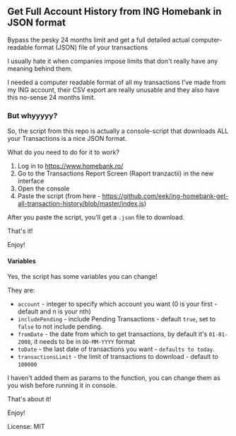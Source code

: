 ## Get Full Account History from ING Homebank in JSON format
Bypass the pesky 24 months limit and get a full detailed actual computer-readable format (JSON) file of your transactions 

I usually hate it when companies impose limits that don't really have any meaning behind them.

I needed a computer readable format of all my transactions I've made from my ING account, their CSV export are really unusable and they also have this no-sense 24 months limit.

### But whyyyyy?

So, the script from this repo is actually a console-script that downloads ALL your Transactions is a nice JSON format.

What do you need to do for it to work?

1. Log in to https://www.homebank.ro/
2. Go to the Transactions Report Screen (Raport tranzactii) in the new interface
3. Open the console
4. Paste the script (from here - https://github.com/eek/ing-homebank-get-all-transaction-history/blob/master/index.js)

After you paste the script, you'll get a `.json` file to download.

That's it!

Enjoy!

#### Variables

Yes, the script has some variables you can change!

They are:

- `account` - integer to specify which account you want (0 is your first - default and n is your nth)
- `includePending` - include Pending Transactions - default `true`, set to `false` to not include pending.
- `fromDate` - the date from which to get transactions, by default it's `01-01-2008`, it needs to be in `DD-MM-YYYY` format
- `toDate` - the last date of transactions you want - `defaults to today`.
- `transactionsLimit` - the limit of transactions to download - default to `100000`

I haven't added them as params to the function, you can change them as you wish before running it in console.

That's about it!

Enjoy!

License: MIT
